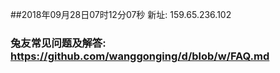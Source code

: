 ##2018年09月28日07时12分07秒 新址: 159.65.236.102
### 兔友常见问题及解答: https://github.com/wanggonging/d/blob/w/FAQ.md
